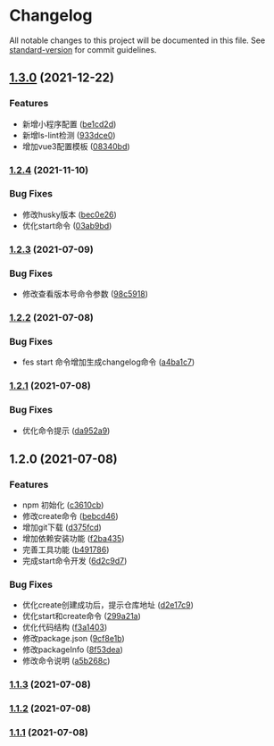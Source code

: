 # Changelog

All notable changes to this project will be documented in this file. See [standard-version](https://github.com/conventional-changelog/standard-version) for commit guidelines.

## [1.3.0](https://github.com/eliduty/fes-cli/compare/v1.2.4...v1.3.0) (2021-12-22)


### Features

* 新增小程序配置 ([be1cd2d](https://github.com/eliduty/fes-cli/commit/be1cd2daa3ad70459d885dd833b05e638187cb0b))
* 新增ls-lint检测 ([933dce0](https://github.com/eliduty/fes-cli/commit/933dce0d364055328539cf02675eef86a1bbb6c1))
* 增加vue3配置模板 ([08340bd](https://github.com/eliduty/fes-cli/commit/08340bd4d9c49eefa2b5f7c8b1f3bb30d288861e))

### [1.2.4](https://github.com/eliduty/fes-cli/compare/v1.2.3...v1.2.4) (2021-11-10)


### Bug Fixes

* 修改husky版本 ([bec0e26](https://github.com/eliduty/fes-cli/commit/bec0e267302ca81f40bed41fe75ce248272f5823))
* 优化start命令 ([03ab9bd](https://github.com/eliduty/fes-cli/commit/03ab9bd0252811dc75da177d8f00a99a9cf29381))

### [1.2.3](https://github.com/eliduty/fes-cli/compare/v1.2.2...v1.2.3) (2021-07-09)


### Bug Fixes

* 修改查看版本号命令参数 ([98c5918](https://github.com/eliduty/fes-cli/commit/98c5918924107b58a376f5599e4ef0b2b7fd5bb8))

### [1.2.2](https://github.com/eliduty/fes-cli/compare/v1.2.1...v1.2.2) (2021-07-08)


### Bug Fixes

* fes start 命令增加生成changelog命令 ([a4ba1c7](https://github.com/eliduty/fes-cli/commit/a4ba1c77ced8c14c78e16520a36d8d56520b4469))

### [1.2.1](https://github.com/eliduty/fes-cli/compare/v1.2.0...v1.2.1) (2021-07-08)


### Bug Fixes

* 优化命令提示 ([da952a9](https://github.com/eliduty/fes-cli/commit/da952a9a188204443b136733b300549075477779))

## 1.2.0 (2021-07-08)


### Features

* npm 初始化 ([c3610cb](https://github.com/eliduty/fes-cli/commit/c3610cb3198c9b8e09879e52d76578d86ffee312))
* 修改create命令 ([bebcd46](https://github.com/eliduty/fes-cli/commit/bebcd46da96c5597b16e6f5e6fc18ff8b51769ea))
* 增加git下载 ([d375fcd](https://github.com/eliduty/fes-cli/commit/d375fcdb6d37453571a78df711f7d4abbee1c7f0))
* 增加依赖安装功能 ([f2ba435](https://github.com/eliduty/fes-cli/commit/f2ba4356a1287035e58d77e1be6c3cb1fd219948))
* 完善工具功能 ([b491786](https://github.com/eliduty/fes-cli/commit/b491786b358716a323181a8c2172295957006cea))
* 完成start命令开发 ([6d2c9d7](https://github.com/eliduty/fes-cli/commit/6d2c9d752a847bfd75b284ca9e8fc74ec83c1848))


### Bug Fixes

* 优化create创建成功后，提示仓库地址 ([d2e17c9](https://github.com/eliduty/fes-cli/commit/d2e17c9de3f7942ad97be997c8f62932f4a914c3))
* 优化start和create命令 ([299a21a](https://github.com/eliduty/fes-cli/commit/299a21a8fe9d458056bf2938a6e8f9358d51f247))
* 优化代码结构 ([f3a1403](https://github.com/eliduty/fes-cli/commit/f3a1403bbe7ef1ef0bb77931c8376f18486216f6))
* 修改package.json ([9cf8e1b](https://github.com/eliduty/fes-cli/commit/9cf8e1bffa9fc796b90970a7b8ba6a19e7621922))
* 修改packageInfo ([8f53dea](https://github.com/eliduty/fes-cli/commit/8f53dea7036bc1777c59c4cfdf6810bdb53e18da))
* 修改命令说明 ([a5b268c](https://github.com/eliduty/fes-cli/commit/a5b268c12cc3f664e3f83767497bda56ee0b4cfe))

### [1.1.3](https://github.com/eliduty/fes-cli/compare/v1.1.2...v1.1.3) (2021-07-08)

### [1.1.2](https://github.com/eliduty/fes-cli/compare/v1.1.1...v1.1.2) (2021-07-08)

### [1.1.1](https://github.com/eliduty/fes-cli/compare/v1.1.0...v1.1.1) (2021-07-08)
